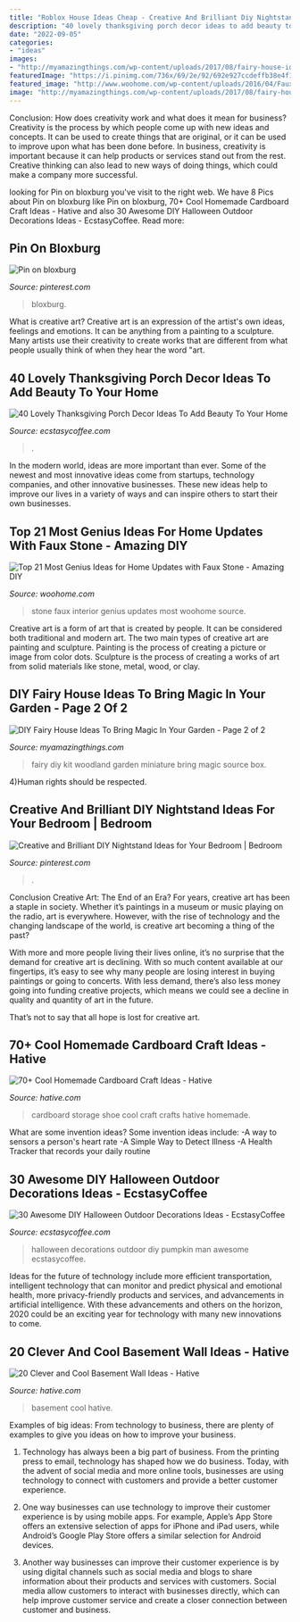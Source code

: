 ```yaml
---
title: "Roblox House Ideas Cheap - Creative And Brilliant Diy Nightstand Ideas For Your Bedroom"
description: "40 lovely thanksgiving porch decor ideas to add beauty to your home"
date: "2022-09-05"
categories:
- "ideas"
images:
- "http://myamazingthings.com/wp-content/uploads/2017/08/fairy-house-ideas-10.jpg"
featuredImage: "https://i.pinimg.com/736x/69/2e/92/692e927ccdeffb38e4f13826f404ffcd.jpg"
featured_image: "http://www.woohome.com/wp-content/uploads/2016/04/Faux-Stone-Makeover-woohome_20.jpg"
image: "http://myamazingthings.com/wp-content/uploads/2017/08/fairy-house-ideas-10.jpg"
---
```



Conclusion: How does creativity work and what does it mean for business?
Creativity is the process by which people come up with new ideas and concepts. It can be used to create things that are original, or it can be used to improve upon what has been done before. In business, creativity is important because it can help products or services stand out from the rest. Creative thinking can also lead to new ways of doing things, which could make a company more successful.

	

		
looking for Pin on bloxburg you've visit to the right web. We have 8 Pics about Pin on bloxburg like Pin on bloxburg, 70+ Cool Homemade Cardboard Craft Ideas - Hative and also 30 Awesome DIY Halloween Outdoor Decorations Ideas - EcstasyCoffee. Read more:
		
    
## Pin On Bloxburg

<img loading=lazy src="https://i.pinimg.com/736x/aa/07/95/aa079533c0b7b4d7aa14cf80404fbae4.jpg" onerror="this.onerror=null;this.src='https://tse2.mm.bing.net/th?id=OIP.Uc0VsBN4NHRPFsEsmZmyMAHaKk&amp;pid=15.1';" alt="Pin on bloxburg">

_Source: pinterest.com_

>bloxburg. 

	

What is creative art?
Creative art is an expression of the artist's own ideas, feelings and emotions. It can be anything from a painting to a sculpture. Many artists use their creativity to create works that are different from what people usually think of when they hear the word "art.

    
## 40 Lovely Thanksgiving Porch Decor Ideas To Add Beauty To Your Home

<img loading=lazy src="https://i0.wp.com/www.ecstasycoffee.com/wp-content/uploads/2016/10/Porch-Décor-Ideas-5.jpg?resize=550%2C794" onerror="this.onerror=null;this.src='https://tse2.mm.bing.net/th?id=OIP.sr1qO2qFBWQffAI-CUdsTQHaKs&amp;pid=15.1';" alt="40 Lovely Thanksgiving Porch Decor Ideas To Add Beauty To Your Home">

_Source: ecstasycoffee.com_

>. 

	

In the modern world, ideas are more important than ever. Some of the newest and most innovative ideas come from startups, technology companies, and other innovative businesses. These new ideas help to improve our lives in a variety of ways and can inspire others to start their own businesses.

    
## Top 21 Most Genius Ideas For Home Updates With Faux Stone - Amazing DIY

<img loading=lazy src="http://www.woohome.com/wp-content/uploads/2016/04/Faux-Stone-Makeover-woohome_20.jpg" onerror="this.onerror=null;this.src='https://tse4.mm.bing.net/th?id=OIP.xKEOSsQqWpfN66_zCcTrJAHaHa&amp;pid=15.1';" alt="Top 21 Most Genius Ideas for Home Updates with Faux Stone - Amazing DIY">

_Source: woohome.com_

>stone faux interior genius updates most woohome source. 

	

Creative art is a form of art that is created by people. It can be considered both traditional and modern art. The two main types of creative art are painting and sculpture. Painting is the process of creating a picture or image from color dots. Sculpture is the process of creating a works of art from solid materials like stone, metal, wood, or clay.

    
## DIY Fairy House Ideas To Bring Magic In Your Garden - Page 2 Of 2

<img loading=lazy src="http://myamazingthings.com/wp-content/uploads/2017/08/fairy-house-ideas-10.jpg" onerror="this.onerror=null;this.src='https://tse2.mm.bing.net/th?id=OIP.NNdEGaRd3SPL0VLLxA-hTwHaE8&amp;pid=15.1';" alt="DIY Fairy House Ideas To Bring Magic In Your Garden - Page 2 of 2">

_Source: myamazingthings.com_

>fairy diy kit woodland garden miniature bring magic source box. 

	

4)Human rights should be respected.

    
## Creative And Brilliant DIY Nightstand Ideas For Your Bedroom | Bedroom

<img loading=lazy src="https://i.pinimg.com/736x/69/2e/92/692e927ccdeffb38e4f13826f404ffcd.jpg" onerror="this.onerror=null;this.src='https://tse2.mm.bing.net/th?id=OIP.Dg4yelLAYhRKmdQ0sRRLgQHaKv&amp;pid=15.1';" alt="Creative and Brilliant DIY Nightstand Ideas for Your Bedroom | Bedroom">

_Source: pinterest.com_

>. 

	

Conclusion
Creative Art: The End of an Era?
For years, creative art has been a staple in society. Whether it’s paintings in a museum or music playing on the radio, art is everywhere. However, with the rise of technology and the changing landscape of the world, is creative art becoming a thing of the past?

With more and more people living their lives online, it’s no surprise that the demand for creative art is declining. With so much content available at our fingertips, it’s easy to see why many people are losing interest in buying paintings or going to concerts. With less demand, there’s also less money going into funding creative projects, which means we could see a decline in quality and quantity of art in the future.

That’s not to say that all hope is lost for creative art.

    
## 70+ Cool Homemade Cardboard Craft Ideas - Hative

<img loading=lazy src="https://hative.com/wp-content/uploads/2014/04/cardboard-crafts/13-cardboard-shoe-storage.jpg" onerror="this.onerror=null;this.src='https://tse3.mm.bing.net/th?id=OIP.9Pa96wJwxVCW1WZjrLNPSAHaI0&amp;pid=15.1';" alt="70+ Cool Homemade Cardboard Craft Ideas - Hative">

_Source: hative.com_

>cardboard storage shoe cool craft crafts hative homemade. 

	

What are some invention ideas?
Some invention ideas include:
-A way to sensors a person's heart rate 
-A Simple Way to Detect Illness 
-A Health Tracker that records your daily routine

    
## 30 Awesome DIY Halloween Outdoor Decorations Ideas - EcstasyCoffee

<img loading=lazy src="https://i0.wp.com/www.ecstasycoffee.com/wp-content/uploads/2016/10/Menacing-Pumpkin-Man.jpg" onerror="this.onerror=null;this.src='https://tse4.mm.bing.net/th?id=OIP.duYFu-zqaKqumkxgHJ5BfAHaM0&amp;pid=15.1';" alt="30 Awesome DIY Halloween Outdoor Decorations Ideas - EcstasyCoffee">

_Source: ecstasycoffee.com_

>halloween decorations outdoor diy pumpkin man awesome ecstasycoffee. 

	

Ideas for the future of technology include more efficient transportation, intelligent technology that can monitor and predict physical and emotional health, more privacy-friendly products and services, and advancements in artificial intelligence. With these advancements and others on the horizon, 2020 could be an exciting year for technology with many new innovations to come.

    
## 20 Clever And Cool Basement Wall Ideas - Hative

<img loading=lazy src="https://hative.com/wp-content/uploads/2014/05/basement-wall-ideas/14-cool-basement-wall.jpg" onerror="this.onerror=null;this.src='https://tse2.mm.bing.net/th?id=OIP.Zu_IihuqAV17VjEmXT2JCgHaJ4&amp;pid=15.1';" alt="20 Clever and Cool Basement Wall Ideas - Hative">

_Source: hative.com_

>basement cool hative. 

	

Examples of big ideas: From technology to business, there are plenty of examples to give you ideas on how to improve your business.
1. Technology has always been a big part of business. From the printing press to email, technology has shaped how we do business. Today, with the advent of social media and more online tools, businesses are using technology to connect with customers and provide a better customer experience.
2. One way businesses can use technology to improve their customer experience is by using mobile apps. For example, Apple’s App Store offers an extensive selection of apps for iPhone and iPad users, while Android’s Google Play Store offers a similar selection for Android devices.

3. Another way businesses can improve their customer experience is by using digital channels such as social media and blogs to share information about their products and services with customers. Social media allow customers to interact with businesses directly, which can help improve customer service and create a closer connection between customer and business.


